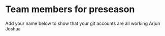 # Team members for preseason
Add your name below to show that your git accounts are all working
Arjun 
Joshua